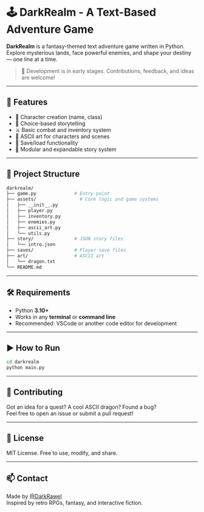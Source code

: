 # 🕹️ DarkRealm - A Text-Based Adventure Game

**DarkRealm** is a fantasy-themed text adventure game written in Python.  
Explore mysterious lands, face powerful enemies, and shape your destiny — one line at a time.

> 🚧 Development is in early stages. Contributions, feedback, and ideas are welcome!

---

## 🚀 Features
- 🧙 Character creation (name, class)
- 📜 Choice-based storytelling
- ⚔️ Basic combat and inventory system
- 🎨 ASCII art for characters and scenes
- 💾 Save/load functionality
- 🧩 Modular and expandable story system

---

## 📁 Project Structure

```bash
darkrealm/
├── game.py              # Entry point
├── assets/                # Core logic and game systems
│   ├── __init__.py
│   ├── player.py
│   ├── inventory.py
│   ├── enemies.py
│   ├── ascii_art.py
│   └── utils.py
├── story/               # JSON story files
│   └── intro.json
├── saves/               # Player save files
├── art/                 # ASCII art
│   └── dragon.txt
└── README.md
```

---

## 🛠 Requirements

- Python **3.10+**
- Works in any **terminal** or **command line**
- Recommended: VSCode or another code editor for development

---

## ▶️ How to Run

```bash
cd darkrealm
python main.py
```

---

## 🌱 Contributing

Got an idea for a quest? A cool ASCII dragon? Found a bug?  
Feel free to open an issue or submit a pull request!

---

## 📜 License

MIT License. Free to use, modify, and share.

---

## 📫 Contact

Made by [@DarkRawel](https://github.com/DarkRawel)  
Inspired by retro RPGs, fantasy, and interactive fiction.
